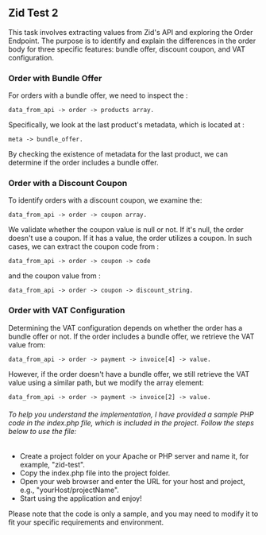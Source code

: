 ## Zid Test 2 
This task involves extracting values from Zid's API and exploring the Order Endpoint. The purpose is to identify and explain the differences in the order body for three specific features: bundle offer, discount coupon, and VAT configuration.

### Order with Bundle Offer
For orders with a bundle offer, we need to inspect the :

    data_from_api -> order -> products array.

Specifically, we look at the last product's metadata, which is located at :

    meta -> bundle_offer.

By checking the existence of metadata for the last product, we can determine if the order includes a bundle offer.

### Order with a Discount Coupon
To identify orders with a discount coupon, we examine the:

    data_from_api -> order -> coupon array.

We validate whether the coupon value is null or not. If it's null, the order doesn't use a coupon.
If it has a value, the order utilizes a coupon.
In such cases, we can extract the coupon code from :

    data_from_api -> order -> coupon -> code 

and the coupon value from :

    data_from_api -> order -> coupon -> discount_string.

### Order with VAT Configuration
Determining the VAT configuration depends on whether the order has a bundle offer or not.
If the order includes a bundle offer, we retrieve the VAT value from:

    data_from_api -> order -> payment -> invoice[4] -> value.

However, if the order doesn't have a bundle offer, we still retrieve the VAT value using a similar path, but we modify the array element: 

    data_from_api -> order -> payment -> invoice[2] -> value.

###### To help you understand the implementation, I have provided a sample PHP code in the index.php file, which is included in the project. Follow the steps below to use the file:

* Create a project folder on your Apache or PHP server and name it, for example, "zid-test".
* Copy the index.php file into the project folder.
* Open your web browser and enter the URL for your host and project, e.g., "yourHost/projectName".
* Start using the application and enjoy!

Please note that the code is only a sample, and you may need to modify it to fit your specific requirements and environment.